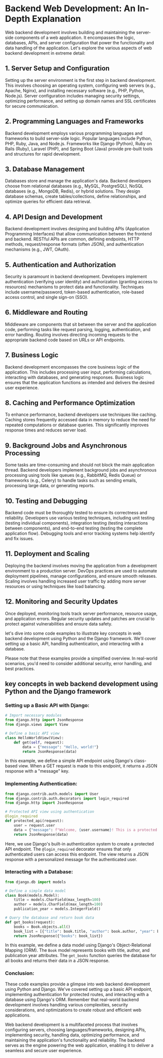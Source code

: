 # Backend Web Development: An In-Depth Explanation

Web backend development involves building and maintaining the server-side components of a web application. It encompasses the logic, databases, APIs, and server configuration that power the functionality and data handling of the application. Let's explore the various aspects of web backend development in extreme detail:

## 1. **Server Setup and Configuration**

Setting up the server environment is the first step in backend development. This involves choosing an operating system, configuring web servers (e.g., Apache, Nginx), and installing necessary software (e.g., PHP, Python, Node.js). Server configuration includes managing security settings, optimizing performance, and setting up domain names and SSL certificates for secure communication.

## 2. **Programming Languages and Frameworks**

Backend development employs various programming languages and frameworks to build server-side logic. Popular languages include Python, PHP, Ruby, Java, and Node.js. Frameworks like Django (Python), Ruby on Rails (Ruby), Laravel (PHP), and Spring Boot (Java) provide pre-built tools and structures for rapid development.

## 3. **Database Management**

Databases store and manage the application's data. Backend developers choose from relational databases (e.g., MySQL, PostgreSQL), NoSQL databases (e.g., MongoDB, Redis), or hybrid solutions. They design database schemas, create tables/collections, define relationships, and optimize queries for efficient data retrieval.

## 4. **API Design and Development**

Backend development involves designing and building APIs (Application Programming Interfaces) that allow communication between the frontend and backend. RESTful APIs are common, defining endpoints, HTTP methods, request/response formats (often JSON), and authentication mechanisms (e.g., JWT, OAuth).

## 5. **Authentication and Authorization**

Security is paramount in backend development. Developers implement authentication (verifying user identity) and authorization (granting access to resources) mechanisms to protect data and functionality. Techniques include username/password, token-based authentication, role-based access control, and single sign-on (SSO).

## 6. **Middleware and Routing**

Middleware are components that sit between the server and the application code, performing tasks like request parsing, logging, authentication, and error handling. Routing involves directing incoming requests to the appropriate backend code based on URLs or API endpoints.

## 7. **Business Logic**

Backend development encompasses the core business logic of the application. This includes processing user input, performing calculations, interacting with databases, and generating responses. Business logic ensures that the application functions as intended and delivers the desired user experience.

## 8. **Caching and Performance Optimization**

To enhance performance, backend developers use techniques like caching. Caching stores frequently accessed data in memory to reduce the need for repeated computations or database queries. This significantly improves response times and reduces server load.

## 9. **Background Jobs and Asynchronous Processing**

Some tasks are time-consuming and should not block the main application thread. Backend developers implement background jobs and asynchronous processing using tools like queues (e.g., RabbitMQ, Redis Queue) or frameworks (e.g., Celery) to handle tasks such as sending emails, processing large data, or generating reports.

## 10. **Testing and Debugging**

Backend code must be thoroughly tested to ensure its correctness and reliability. Developers use various testing techniques, including unit testing (testing individual components), integration testing (testing interactions between components), and end-to-end testing (testing the complete application flow). Debugging tools and error tracking systems help identify and fix issues.

## 11. **Deployment and Scaling**

Deploying the backend involves moving the application from a development environment to a production server. DevOps practices are used to automate deployment pipelines, manage configurations, and ensure smooth releases. Scaling involves handling increased user traffic by adding more server resources or using techniques like load balancing.

## 12. **Monitoring and Security Updates**

Once deployed, monitoring tools track server performance, resource usage, and application errors. Regular security updates and patches are crucial to protect against vulnerabilities and ensure data safety.

let's dive into some code examples to illustrate key concepts in web backend development using Python and the Django framework. We'll cover setting up a basic API, handling authentication, and interacting with a database.

Please note that these examples provide a simplified overview. In real-world scenarios, you'd need to consider additional security, error handling, and best practices.

## key concepts in web backend development using Python and the Django framework

### Setting up a Basic API with Django:

```python
# Import necessary modules
from django.http import JsonResponse
from django.views import View

# Define a basic API view
class HelloWorldView(View):
    def get(self, request):
        data = {"message": "Hello, world!"}
        return JsonResponse(data)
```

In this example, we define a simple API endpoint using Django's class-based view. When a GET request is made to this endpoint, it returns a JSON response with a "message" key.

### Implementing Authentication:

```python
from django.contrib.auth.models import User
from django.contrib.auth.decorators import login_required
from django.http import JsonResponse

# Protected API view using authentication
@login_required
def protected_api(request):
    user = request.user
    data = {"message": f"Welcome, {user.username}! This is a protected API."}
    return JsonResponse(data)
```

Here, we use Django's built-in authentication system to create a protected API endpoint. The `@login_required` decorator ensures that only authenticated users can access this endpoint. The view returns a JSON response with a personalized message for the authenticated user.

### Interacting with a Database:

```python
from django.db import models

# Define a simple data model
class Book(models.Model):
    title = models.CharField(max_length=100)
    author = models.CharField(max_length=100)
    publication_year = models.IntegerField()

# Query the database and return book data
def get_books(request):
    books = Book.objects.all()
    book_list = [{"title": book.title, "author": book.author, "year": book.publication_year} for book in books]
    return JsonResponse({"books": book_list})
```

In this example, we define a data model using Django's Object-Relational Mapping (ORM). The `Book` model represents books with title, author, and publication year attributes. The `get_books` function queries the database for all books and returns their data in a JSON response.

### Conclusion:

These code examples provide a glimpse into web backend development using Python and Django. We've covered setting up a basic API endpoint, implementing authentication for protected routes, and interacting with a database using Django's ORM. Remember that real-world backend development involves handling various complexities, security considerations, and optimizations to create robust and efficient web applications.

Web backend development is a multifaceted process that involves configuring servers, choosing languages/frameworks, designing APIs, implementing security, handling data, optimizing performance, and maintaining the application's functionality and reliability. The backend serves as the engine powering the web application, enabling it to deliver a seamless and secure user experience.
